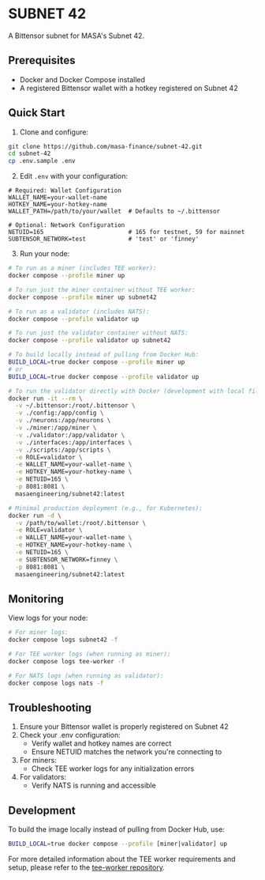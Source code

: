 # SUBNET 42

A Bittensor subnet for MASA's Subnet 42.

## Prerequisites

- Docker and Docker Compose installed
- A registered Bittensor wallet with a hotkey registered on Subnet 42

## Quick Start

1. Clone and configure:
```bash
git clone https://github.com/masa-finance/subnet-42.git
cd subnet-42
cp .env.sample .env
```

2. Edit `.env` with your configuration:
```env
# Required: Wallet Configuration
WALLET_NAME=your-wallet-name
HOTKEY_NAME=your-hotkey-name
WALLET_PATH=/path/to/your/wallet  # Defaults to ~/.bittensor

# Optional: Network Configuration
NETUID=165                        # 165 for testnet, 59 for mainnet
SUBTENSOR_NETWORK=test            # 'test' or 'finney'
```

3. Run your node:
```bash
# To run as a miner (includes TEE worker):
docker compose --profile miner up

# To run just the miner container without TEE worker:
docker compose --profile miner up subnet42

# To run as a validator (includes NATS):
docker compose --profile validator up

# To run just the validator container without NATS:
docker compose --profile validator up subnet42

# To build locally instead of pulling from Docker Hub:
BUILD_LOCAL=true docker compose --profile miner up
# or
BUILD_LOCAL=true docker compose --profile validator up

# To run the validator directly with Docker (development with local files):
docker run -it --rm \
  -v ~/.bittensor:/root/.bittensor \
  -v ./config:/app/config \
  -v ./neurons:/app/neurons \
  -v ./miner:/app/miner \
  -v ./validator:/app/validator \
  -v ./interfaces:/app/interfaces \
  -v ./scripts:/app/scripts \
  -e ROLE=validator \
  -e WALLET_NAME=your-wallet-name \
  -e HOTKEY_NAME=your-hotkey-name \
  -e NETUID=165 \
  -p 8081:8081 \
  masaengineering/subnet42:latest

# Minimal production deployment (e.g., for Kubernetes):
docker run -d \
  -v /path/to/wallet:/root/.bittensor \
  -e ROLE=validator \
  -e WALLET_NAME=your-wallet-name \
  -e HOTKEY_NAME=your-hotkey-name \
  -e NETUID=165 \
  -e SUBTENSOR_NETWORK=finney \
  -p 8081:8081 \
  masaengineering/subnet42:latest
```

## Monitoring

View logs for your node:
```bash
# For miner logs:
docker compose logs subnet42 -f

# For TEE worker logs (when running as miner):
docker compose logs tee-worker -f

# For NATS logs (when running as validator):
docker compose logs nats -f
```

## Troubleshooting

1. Ensure your Bittensor wallet is properly registered on Subnet 42
2. Check your .env configuration:
   - Verify wallet and hotkey names are correct
   - Ensure NETUID matches the network you're connecting to
3. For miners:
   - Check TEE worker logs for any initialization errors
4. For validators:
   - Verify NATS is running and accessible

## Development

To build the image locally instead of pulling from Docker Hub, use:
```bash
BUILD_LOCAL=true docker compose --profile [miner|validator] up
```

For more detailed information about the TEE worker requirements and setup, please refer to the [tee-worker repository](https://github.com/masa-finance/tee-worker).